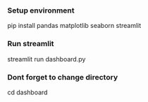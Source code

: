 ### Setup environment
pip install pandas matplotlib seaborn streamlit

### Run streamlit 
streamlit run dashboard.py

### Dont forget to change directory
cd dashboard
